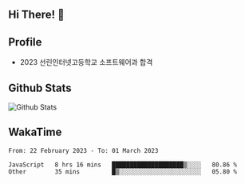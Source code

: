 ## Hi There! 👋

## Profile

-   2023 선린인터넷고등학교 소프트웨어과 합격

## Github Stats

![Github Stats](https://github-readme-stats.vercel.app/api/top-langs/?username=NY0510&theme=tokyonight&hide_border=true&layout=compact)

## WakaTime

<!--START_SECTION:waka-->

```text
From: 22 February 2023 - To: 01 March 2023

JavaScript   8 hrs 16 mins   ████████████████████▒░░░░   80.86 %
Other        35 mins         █▒░░░░░░░░░░░░░░░░░░░░░░░   05.80 %
```

<!--END_SECTION:waka-->
